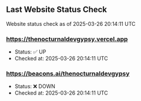 ## Last Website Status Check

<!-- GitHub Action will update the section below -->
Website status check as of 2025-03-26 20:14:11 UTC

### https://thenocturnaldevgypsy.vercel.app
- Status: ✅ UP
- Checked at: 2025-03-26 20:14:11 UTC

### https://beacons.ai/thenocturnaldevgypsy
- Status: ❌ DOWN
- Checked at: 2025-03-26 20:14:11 UTC


<!-- End of GitHub Action update section -->
